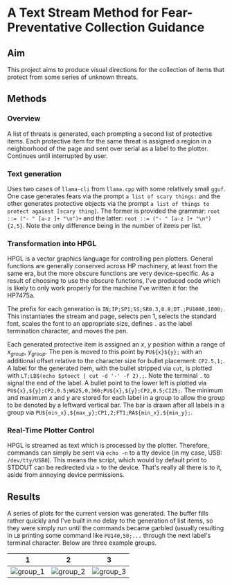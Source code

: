 # A Text Stream Method for Fear-Preventative Collection Guidance

## Aim 
This project aims to produce visual directions for the collection of items that protect from some series of unknown threats.

## Methods

### Overview
A list of threats is generated, each prompting a second list of protective items.
Each protective item for the same threat is assigned a region in a neighborhood of the page
and sent over serial as a label to the plotter.
Continues until interrupted by user.

### Text generation
Uses two cases of `llama-cli` from `llama.cpp` with some relatively small `gguf`. 
One case generates fears via the prompt `a list of scary things:` 
and the other generates protective objects via the prompt
`a list of things to protect against [scary thing]`. 
The former is provided the grammar: `root ::= ("- " [a-z ]+ "\n")+`
and the latter: `root ::= ("- " [a-z ]+ "\n"){2,5}`.
Note the only difference being in the number of items per list. 

### Transformation into HPGL
HPGL is a vector graphics language for controlling pen plotters. 
General functions are generally conserved across HP machinery, at least from the same era,
but the more obscure functions are very device-specific. 
As a result of choosing to use the obscure functions, 
I've produced code which is likely to only work properly for the machine I've written it for: the HP7475a.

The prefix for each generation is `IN;IP;SP1;SS;SR0.3,0.8;DT.;PU1000,1000;`. 
This instantiates the stream and page, selects pen 1, selects the standard font, scales the font to an appropriate size, defines `.` as the label termination character, and moves the pen.

Each generated protective item is assigned an $x$, $y$ position within a range of $x_{group}$, $y_{group}$. The pen is moved to this point by `PU${x}${y};` 
with an additional offset relative to the character size for bullet placement: `CP2.5,1;`. 
A label for the generated item, with the bullet stripped via `cut`, is plotted with `LT;LB$(echo $ptoect | cut -d '-' -f 2).;`. 
Note the terminal `.` to signal the end of the label.
A bullet point to the lower left is plotted via `PU${x},${y};CP2,0.5;WG25,0,360;PU${x},${y};CP2,0.5;CI25;`.
The minimum and maximum $x$ and $y$ are stored for each label in a group to allow the group to be denoted by a leftward vertical bar.
The bar is drawn after all labels in a group via `PU${min_x},${max_y};CP1,2;FT1;RA${min_x},${min_y};`.

### Real-Time Plotter Control
HPGL is streamed as text which is processed by the plotter. 
Therefore, commands can simply be sent via `echo -n` to a tty device (in my case, USB: `/dev/tty/USB0`).
This means the script, which would by default print to STDOUT can be redirected via `>` to the device.
That's really all there is to it, aside from annoying device permissions.

## Results
A series of plots for the current version was generated.
The buffer fills rather quickly and I've built in no delay to the generation of list items, so they were simply run until the commands became garbled
(usually resulting in `LB` printing some command like `PU140,50;...` through the next label's terminal character. Below are three example groups.

| 1 | 2 | 3 |
|--|--|--|
|![group_1](https://github.com/user-attachments/assets/e0dbf4ee-ad40-4d85-b1fb-d5f868ca78ab) | ![group_2](https://github.com/user-attachments/assets/101875c4-44c7-49ea-b80c-e9dcd3109056) | ![group_3](https://github.com/user-attachments/assets/2521c230-3f81-468f-9efb-60207603dad9) |

